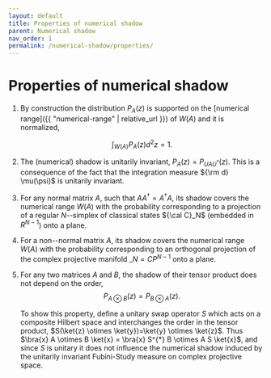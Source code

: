 ```yaml
---
layout: default
title: Properties of numerical shadow
parent: Numerical shadow
nav_order: 1
permalink: /numerical-shadow/properties/
---
```

# Properties of numerical shadow

1.  By construction the distribution $P_A(z)$ is supported on the
    [numerical range]({{ "numerical-range" | relative_url }}) of $W(A)$ and it is normalized,

    $$
    \int_{W(A)} P_A(z) d^2 z =1.
    $$
2.  The (numerical) shadow is unitarily invariant,
    $P_A(z)=P_{UAU^*}(z)$. This is a consequence of the fact that the
    integration measure ${\rm d} \mu(\psi)$ is unitarily invariant.
3.  For any normal matrix $A$, such that $AA^\dagger=A^\dagger A$, its shadow covers
    the numerical range $W(A)$ with the probability corresponding to a
    projection of a regular $N$--simplex of classical states ${\cal
    C}_N$ (embedded in ${ R}^{N-1}$) onto a plane.
4.  For a non--normal matrix $A$, its shadow covers the numerical range
    $W(A)$ with the probability corresponding to an orthogonal
    projection of the complex projective manifold $\_N={ C}P^{N-1}$ onto
    a plane.
5.  For any two matrices $A$ and $B$, the shadow of their tensor product
    does not depend on the order,
    $$
    P_{A \otimes B}(z)=P_{B \otimes A} (z).
    $$

    To show this property, define a unitary swap operator $S$ which acts on a
    composite Hilbert space and interchanges the order in the tensor
    product, $S(\ket{z} \otimes \ket{y})=\ket{y} \otimes \ket{z}$. Thus
    $\bra{x} A \otimes B \ket{x} = \bra{x} S^{*} B \otimes A S \ket{x}$, and
    since $S$ is unitary it does not influence the numerical shadow induced
    by the unitarily invariant Fubini-Study measure on complex projective
    space.
